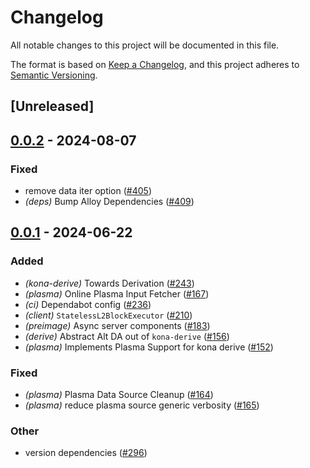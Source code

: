 # Changelog
All notable changes to this project will be documented in this file.

The format is based on [Keep a Changelog](https://keepachangelog.com/en/1.0.0/),
and this project adheres to [Semantic Versioning](https://semver.org/spec/v2.0.0.html).

## [Unreleased]

## [0.0.2](https://github.com/Guyincharge001/kona/compare/kona-plasma-v0.0.1...kona-plasma-v0.0.2) - 2024-08-07

### Fixed
- remove data iter option ([#405](https://github.com/Guyincharge001/kona/pull/405))
- *(deps)* Bump Alloy Dependencies ([#409](https://github.com/Guyincharge001/kona/pull/409))

## [0.0.1](https://github.com/ethereum-optimism/kona/releases/tag/kona-plasma-v0.0.1) - 2024-06-22

### Added
- *(kona-derive)* Towards Derivation ([#243](https://github.com/ethereum-optimism/kona/pull/243))
- *(plasma)* Online Plasma Input Fetcher ([#167](https://github.com/ethereum-optimism/kona/pull/167))
- *(ci)* Dependabot config ([#236](https://github.com/ethereum-optimism/kona/pull/236))
- *(client)* `StatelessL2BlockExecutor` ([#210](https://github.com/ethereum-optimism/kona/pull/210))
- *(preimage)* Async server components ([#183](https://github.com/ethereum-optimism/kona/pull/183))
- *(derive)* Abstract Alt DA out of `kona-derive` ([#156](https://github.com/ethereum-optimism/kona/pull/156))
- *(plasma)* Implements Plasma Support for kona derive ([#152](https://github.com/ethereum-optimism/kona/pull/152))

### Fixed
- *(plasma)* Plasma Data Source Cleanup ([#164](https://github.com/ethereum-optimism/kona/pull/164))
- *(plasma)* reduce plasma source generic verbosity ([#165](https://github.com/ethereum-optimism/kona/pull/165))

### Other
- version dependencies ([#296](https://github.com/ethereum-optimism/kona/pull/296))
